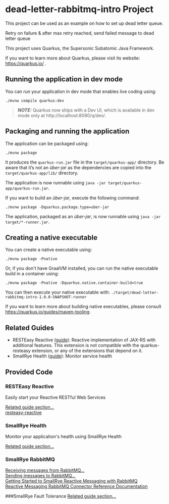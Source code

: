 # dead-letter-rabbitmq-intro Project
This project can be used as an example on how to set up dead letter queue.

Retry on failure & after max retry reached, send failed message to dead letter queue

This project uses Quarkus, the Supersonic Subatomic Java Framework.

If you want to learn more about Quarkus, please visit its website: https://quarkus.io/ .

## Running the application in dev mode

You can run your application in dev mode that enables live coding using:
```shell script
./mvnw compile quarkus:dev
```

> **_NOTE:_**  Quarkus now ships with a Dev UI, which is available in dev mode only at http://localhost:8080/q/dev/.

## Packaging and running the application

The application can be packaged using:
```shell script
./mvnw package
```
It produces the `quarkus-run.jar` file in the `target/quarkus-app/` directory.
Be aware that it’s not an _über-jar_ as the dependencies are copied into the `target/quarkus-app/lib/` directory.

The application is now runnable using `java -jar target/quarkus-app/quarkus-run.jar`.

If you want to build an _über-jar_, execute the following command:
```shell script
./mvnw package -Dquarkus.package.type=uber-jar
```

The application, packaged as an _über-jar_, is now runnable using `java -jar target/*-runner.jar`.

## Creating a native executable

You can create a native executable using: 
```shell script
./mvnw package -Pnative
```

Or, if you don't have GraalVM installed, you can run the native executable build in a container using: 
```shell script
./mvnw package -Pnative -Dquarkus.native.container-build=true
```

You can then execute your native executable with: `./target/dead-letter-rabbitmq-intro-1.0.0-SNAPSHOT-runner`

If you want to learn more about building native executables, please consult https://quarkus.io/guides/maven-tooling.

## Related Guides

- RESTEasy Reactive ([guide](https://quarkus.io/guides/resteasy-reactive)): Reactive implementation of JAX-RS with additional features. This extension is not compatible with the quarkus-resteasy extension, or any of the extensions that depend on it.
- SmallRye Health ([guide](https://quarkus.io/guides/microprofile-health)): Monitor service health

## Provided Code

### RESTEasy Reactive

Easily start your Reactive RESTful Web Services

[Related guide section...](https://quarkus.io/guides/getting-started-reactive#reactive-jax-rs-resources) \
[resteasy-reactive](https://quarkus.io/guides/resteasy-reactive)
### SmallRye Health

Monitor your application's health using SmallRye Health

[Related guide section...](https://quarkus.io/guides/smallrye-health)

### SmallRye RabbitMQ
[Receiving messages from RabbitMQ...](https://smallrye.io/smallrye-reactive-messaging/3.15.0/rabbitmq/receiving-messages-from-rabbitmq/) \
[Sending messages to RabbitMQ...](https://smallrye.io/smallrye-reactive-messaging/3.15.0/rabbitmq/sending-messages-to-rabbitmq/) \
[Getting Started to SmallRye Reactive Messaging with RabbitMQ](https://quarkus.io/guides/rabbitmq) \
[Reactive Messaging RabbitMQ Connector Reference Documentation](https://quarkus.io/guides/rabbitmq-reference)

###SmallRye Fault Tolerance
[Related guide section...](https://quarkus.io/guides/smallrye-fault-tolerance)